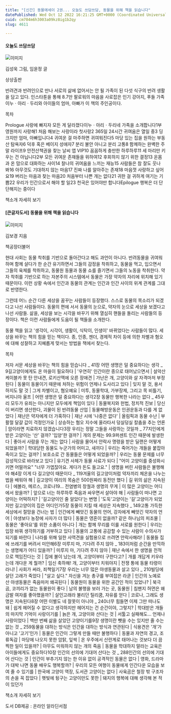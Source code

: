 ```yaml
---
title: "[신간] 동물에세이 2권... 오늘도 쓰담쓰담, 동물을 위해 책을 읽습니다"
datePublished: Wed Oct 12 2022 16:21:25 GMT+0000 (Coordinated Universal Time)
cuid: cm704m6h3003a09kz8ig1b2qy
slug: 4611

---
```



#### 오늘도 쓰담쓰담

![이미지](https://cdn.hashnode.com/res/hashnode/image/upload/v1739256836865/b99830d7-20bd-4973-8bd8-9fe61ecdf130.jpeg)

김성욱 그림, 임윤정 글

상상출판

반려견과 반려인으로 만나 서로의 삶에 없어서는 안 될 가족이 된 다섯 식구의 반려 생활을 담고 있다. 인스타툰을 통해 8.7만 팔로워의 마음을 사로잡은 인기 강아지, 푸들 가족 이누ㆍ아리ㆍ두리와 아이들의 엄마, 아빠가 이 책의 주인공이다.

목차

Prologue 사랑에 빠지자 모든 게 달라졌다이누ㆍ아리ㆍ두리네 가족을 소개합니다1부 영원까지 사랑해1 처음 해보는 사랑이라 첫사랑2 365일 24시간 귀여움은 열일 중3 딩크지만 엄마, 아빠입니다4 귀여운 걸 마주하면 귀여워진다5 마당 있는 집을 원하는 부동산 탐욕자6 덕후 혹은 베이지 성애자7 분리 불안 아니고 분리 고통8 함께하는 완벽한 주말 라이프9 안전산책권을 찾는 날씨 앱 VIP10 꼼꼼하게 충만한 하루하루11 세 마리만 키우는 건 아닙니다2부 모든 귀여운 존재들을 위하여12 후회하지 않기 위한 결정13 온몸과 온 맘으로 대화하는 사이14 찰나의 귀여움을 느끼는 재능15 사람들은 참 잘도 웃나 봐16 아무것도 기대하지 않는 마음17 진짜 나를 알아주는 존재18 마음껏 사랑하고 싶어요19 버리는 마음과 찾는 마음20 처음부터 나쁜 개는 없다21 귀한 걸 귀하게 여기는 기쁨22 우리가 인간으로서 해야 할 일23 천국은 있어야만 합니다Epilogue 행복은 더 단단해지는 중이다

책소개 자세히 보기

#### [큰글자도서] 동물을 위해 책을 읽습니다

![이미지](https://cdn.hashnode.com/res/hashnode/image/upload/v1739256838493/7028b94d-8787-46c6-8701-6c7b37959805.jpeg)

김보경 지음

책공장더불어

현대 사회는 동물 착취를 기반으로 돌아간다고 해도 과언이 아니다. 반려동물을 귀여워하며 함께 살다가 한 순간 유기하면서 그들의 감정을 착취하고, 동물을 먹고, 입으면서 그들의 육체를 착취하고, 동물원 동물과 동물 쇼를 즐기면서 그들의 노동을 착취한다. 약자 착취를 기반으로 하는 자본주의 시스템에서 동물은 가장 약자의 자리에 위치해 있기 때문이다. 이런 상황 속에서 인간과 동물의 관계는 인간과 인간 사이의 위계 관계를 그대로 반영한다.

그런데 어느 순간 다른 세상을 꿈꾸는 사람들이 등장했다. 스스로 동물의 목소리가 되겠다고 나선 사람들이다. 동물의 편에 서서 동물의 눈으로, 약자의 눈으로 세상을 보겠다고 나선 사람들. 삶을, 세상을 보는 시각을 바꾸기 위해 열심히 핸들을 돌리는 사람들의 등장이다. 책은 이런 사람들에게 도움이 될 책들을 소개한다.

동물 책을 읽고 '생각이, 시각이, 생활이, 식탁이, 인생이' 바뀌었다는 사람들이 많다. 세상을 바꾸는 책의 힘을 믿는 책이다. 종, 인종, 젠더, 경제적 차이 등에 의한 차별과 혐오에 대해 성찰하고 지혜롭게 맞서는 방법을 책에서 찾는다.

목차

저자 서문 세상을 바꾸는 책의 힘을 믿습니다 _ 41장 어떤 생명은 덜 중요하다는 생각 _ 9길고양이에게도 온 마을이 필요하다 | '우연히' 인간이란 종으로 태어났으면서 | 설악산 케이블카 못 탄 안내견, 로키산맥에 오른 장애견 | 가난은 개, 고양이와 살 자격마저 부정된다 | 동물이 동물이기 때문에 처하는 위험이 언제나 도사리고 있다 | 잊지 말 것, 용서하지도 말 것 | 그게 차별이고, 혐오예요 | 미투, 동물학대, 가부장제, 그리고 목 비틀기, 버지니아 울프 | 어떤 생명은 덜 중요하다는 생각2장 동물만 행복한 나라는 없다 _ 45우리 모두가 유죄는 아니지만 모두에게 책임이 있다 | 동물복지와 헌법, 정치적 진보 | 당신이 버리면 생산한다, 괴물이 된 반려동물 산업 | 동물해방운동은 인권운동과 다를 게 없었다 | 재난은 약자에게 더 가혹하다 | 재난 시에 '나중은 없다' | 올림픽과 동물 수난 | 부활절 달걀 값이 걱정인가요 | 상승하는 혐오 지수에 올라타서 덩실덩실 칼춤을 추는 언론 | 암이라면 치료하지 않겠습니다3장 우리는 정말 그들을 사랑하는 것일까 _ 77지인에게 받은 고양이는 '산' 걸까? '입양'한 걸까? | 개의 문제는 99.9퍼센트 인간 때문에 발생한다 | 좋아서 사람을 무는 개는 없다 | 사람을 물어서 안락사 명령을 받은 딜랜은 어떻게 되었을까? | 학대당한 동물도 누군가의 어미고, 새끼다 | 우리는 죽어가는 개들을 붙잡아 죽이고 있는 걸까? | 보호소로 간 동물들은 어떻게 되었을까? | 우리는 동물 문제를 너무 감성적으로 바라보고 있다 | 유기견 사체가 동물 사료가 되다 | "어미 고양이를 중성화시키면 어떨까요" "너무 가엽잖아요. 게다가 돈도 들고요." | 생명을 버린 사람들은 불행해야 해4장 이게 다 길고양이 때문이다 _ 119겨울의 길고양이처럼 약자끼리 체온을 나누는 법을 배워야 해 | 길고양이 여리의 목숨은 500원짜리 동전만 했다 | 길 위의 삶은 지속된다 | 에볼라, 메르스, 코로나19… 전염병의 창궐과 생명의 무게 | 이 많은 고양이는 어디에서 왔을까? | 앞으로 너는 하루하루 죽음과 싸우면서 살아야 해 | 사람들이 떠나면 고양이는 어떡하지? | '길고양이인 줄 알았다'는 변명 | '도둑'고양이는 '길'고양이가 되었지만 길고양이의 집은 어디인가5장 동물이 지킬 때 세상은 지속했다 _ 149고통 가득한 세상에서 절망을 건너는 법 | 인간에게 빼앗긴 동물의 언어, 강자에게 빼앗긴 약자의 언어 | 야생보다 농장에 사자가 더 많다 | 동물은 영혼이 없을까? 같은 하나님의 피조물 | 동물은 '좋아요'를 위한 소품이 아니다 | 개는 함께 무리를 이룰 서로를 원한다 | 우리는 입장 바꿔 생각하기를 거부하고 있다 | 동물의 고통에 공감할 수 있는 사람이 수의사가 되기를 바란다 | 나라를 위해 일한 사역견을 실험용으로 쓰려면 안락사해라! | 동물들 집에 쓰레기를 버려서 미안해6장 미루지 마, 기다려 주지 않아 _ 183이처럼 순간을 만끽하는 생명체가 어디 있을까? | 미루지 마, 기다려 주지 않아 | 재난 속에서 한 생명을 전적으로 책임진다는 것 | 집에 불이 났는데 개, 고양이부터 구한다고? | 개를 개답게 키우라는데 개다운 게 뭘까? | 임신 축하해! 개, 고양이부터 치워야지 | 전쟁 통에 동물 타령이라니! | 사회가 써라, 죄책일기7장 우리는 너무 많은 야생동물과 살고 있다 _ 210빌딩에 살던 고래가 죽었다 | "살고 싶다." 자신을 겨눈 총구를 부여잡은 라쿤 | 인간의 노예로 산 야생동물은 죽음마저 왜곡된다 | 동물원이 동물을 위한 공간인 적이 있었나? | 북극곰, 코끼리가 없는 동물원이 좋다 | 남의 불행을 보러 가는 곳, 동물원 | 침팬지 허먼은 왜 금발 여자를 좋아했을까? | 살인고래라 불리던 틸리쿰, 자유를 얻다 | 코로나, 그래도 생명은 지속된다8장 어떤 이별도 네 잘못이 아니야 _ 240너무 힘들면 이제 그만 떠나도 돼 | 쉽게 헤어질 수 없다고 생각하지만 헤어지는 건 순간이야, 그렇지? | 학대받은 개들의 마지막 기억이 사랑이기를 | 늙은 개, 고양이와 산다는 것 | 서툴고 실패해도… 언제나 사랑이었다 | 백만 번째 삶을 살았던 고양이기를9장 생명이란 뺏을 수는 있지만 줄 수는 없는 것 _ 259동물을 대하는 방식은 인간을 대하는 방식과 연관된다 | 식용견은 '개'가 아니고 '고기'인가 | 동물은 인간이 그렇게 만들 때만 불행하다 | 동물과 자연의 경고, 조류독감 | 마당에 나오지 못한 암탉, 잎싹 | 온 우주에서 산란계로 태어나는 것보다 더 끔찍한 일이 있을까? | 아무도 미워하지 않는 개의 죽음 | 동물을 학대하지 말라는 교육은 아이들에게도 중요하다10장 인간의 선의에 기대어 산다는 것 _ 288인간의 선의에 기대어 산다는 것 | 인간이 부추기지 않는 한 이유 없이 공격적인 동물은 없다 | 영화, 드라마가 대박 나면 동물 배우도 행복할까? | 우리의 모든 여행이 동물에게 인간다운 모습을 보여 줄 수 있기를 | 한국에 고양이 역장, 도서관 고양이는 없다 | 사육곰은 철장 밖 구조자의 손을 꼭 잡았다 | 햇빛에 뒹구는 고양이만도 못한 | 돼지의 행복에 대해 생각해 본 적이 있던가

책소개 자세히 보기

도서 DB제공 : 온라인 알라딘서점